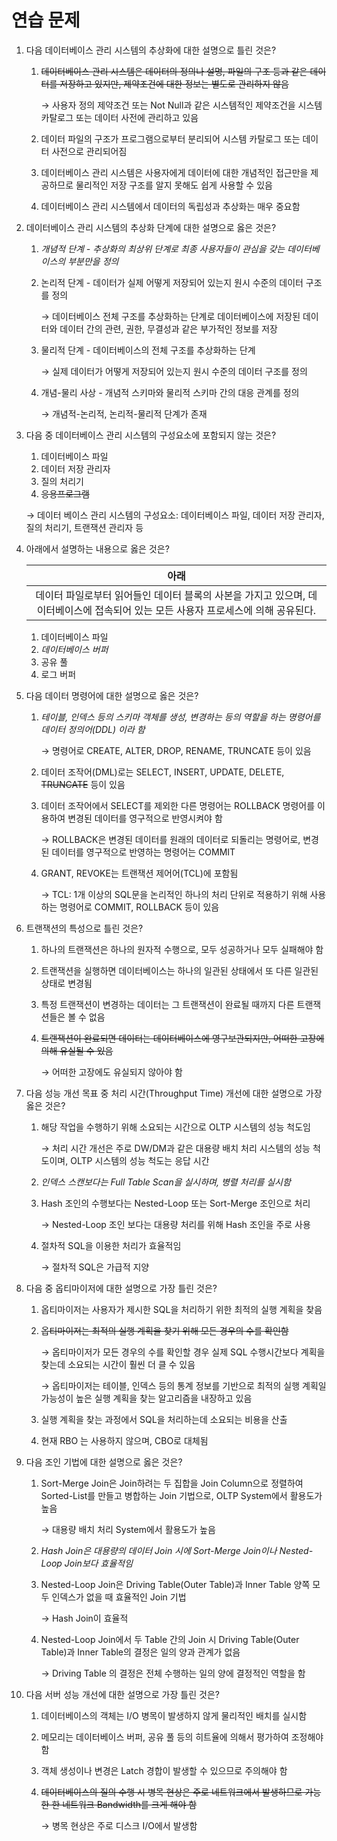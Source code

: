 # 연습 문제

1. 다음 데이터베이스 관리 시스템의 추상화에 대한 설명으로 틀린 것은?
    1. ~~데이터베이스 관리 시스템은 데이터의 정의나 설명, 파일의 구조 등과 같은 데이터를 저장하고 있지만, 제약조건에 대한 정보는 별도로 관리하지 않음~~
        
        → 사용자 정의 제약조건 또는 Not Null과 같은 시스템적인 제약조건을 시스템 카탈로그 또는 데이터 사전에 관리하고 있음
        
    2. 데이터 파일의 구조가 프로그램으로부터 분리되어 시스템 카탈로그 또는 데이터 사전으로 관리되어짐
    3. 데이터베이스 관리 시스템은 사용자에게 데이터에 대한 개념적인 접근만을 제공하므로 물리적인 저장 구조를 알지 못해도 쉽게 사용할 수 있음
    4. 데이터베이스 관리 시스템에서 데이터의 독립성과 추상화는 매우 중요함
    
2. 데이터베이스 관리 시스템의 추상화 단계에 대한 설명으로 옳은 것은?
    1. *개념적 단계 - 추상화의 최상위 단계로 최종 사용자들이 관심을 갖는 데이터베이스의 부분만을 정의*
    2. 논리적 단계 - 데이터가 실제 어떻게 저장되어 있는지 원시 수준의 데이터 구조를 정의
        
        → 데이터베이스 전체 구조를 추상화하는 단계로 데이터베이스에 저장된 데이터와 데이터 간의 관련, 권한, 무결성과 같은 부가적인 정보를 저장
        
    3. 물리적 단계 - 데이터베이스의 전체 구조를  추상화하는 단계
        
        → 실제 데이터가 어떻게 저장되어 있는지 원시 수준의 데이터 구조를 정의
        
    4. 개념-물리 사상 - 개념적 스키마와 물리적 스키마 간의 대응 관계를 정의
        
        → 개념적-논리적, 논리적-물리적 단계가 존재
        

3. 다음 중 데이터베이스 관리 시스템의 구성요소에 포함되지 않는 것은?
    1. 데이터베이스 파일
    2. 데이터 저장 관리자
    3. 질의 처리기
    4. ~~응용프로그램~~
    
    → 데이터 베이스 관리 시스템의 구성요소: 데이터베이스 파일, 데이터 저장 관리자, 질의 처리기, 트랜잭션 관리자 등
    

4. 아래에서 설명하는 내용으로 옳은 것은?
    
    
    | 아래 |
    | :---: |
    | 데이터 파일로부터 읽어들인 데이터 블록의 사본을 가지고 있으며, 데이터베이스에 접속되어 있는 모든 사용자 프로세스에 의해 공유된다. |
    1. 데이터베이스 파일
    2. *데이터베이스 버퍼*
    3. 공유 풀
    4. 로그 버퍼
    
5. 다음 데이터 명령어에 대한 설명으로 옳은 것은?
    1. *테이블, 인덱스 등의 스키마 객체를 생성, 변경하는 등의 역할을 하는 명령어를 데이터 정의어(DDL) 이라 함*
        
        → 명령어로 CREATE, ALTER, DROP, RENAME, TRUNCATE 등이 있음
        
    2. 데이터 조작어(DML)로는 SELECT, INSERT, UPDATE, DELETE, ~~TRUNCATE~~ 등이 있음
    3. 데이터 조작어에서 SELECT를 제외한 다른 명령어는 ROLLBACK 명령어를 이용하여 변경된 데이터를 영구적으로 반영시켜야 함
        
        → ROLLBACK은 변경된 데이터를 원래의 데이터로 되돌리는 명령어로, 변경된 데이터를 영구적으로 반영하는 명령어는 COMMIT
        
    4. GRANT, REVOKE는 트랜잭션 제어어(TCL)에 포함됨
        
        → TCL: 1개 이상의 SQL문을 논리적인 하나의 처리 단위로 적용하기 위해 사용하는 명령어로 COMMIT, ROLLBACK 등이 있음
        

6. 트랜잭션의 특성으로 틀린 것은?
    1. 하나의 트랜잭션은 하나의 원자적 수행으로, 모두 성공하거나 모두 실패해야 함
    2. 트랜잭션을 실행하면 데이터베이스는 하나의 일관된 상태에서 또 다른 일관된 상태로 변경됨
    3. 특정 트랜잭션이 변경하는 데이터는 그 트랜잭션이 완료될 때까지 다른 트랜잭션들은 볼 수 없음
    4. ~~트랜잭션이 완료되면 데이터는 데이터베이스에 영구보관되지만, 어떠한 고장에 의해 유실될 수 있음~~
        
        → 어떠한 고장에도 유실되지 않아야 함
        

7. 다음 성능 개선 목표 중 처리 시간(Throughput Time) 개선에 대한 설명으로 가장 옳은 것은?
    1. 해당 작업을 수행하기 위해 소요되는 시간으로 OLTP 시스템의 성능 척도임
        
        → 처리 시간 개선은 주로 DW/DM과 같은 대용량 배치 처리 시스템의 성능 척도이며, OLTP 시스템의 성능 척도는 응답 시간
        
    2. *인덱스 스캔보다는 Full Table Scan을 실시하며, 병렬 처리를 실시함*
    3. Hash 조인의 수행보다는 Nested-Loop 또는 Sort-Merge 조인으로 처리
        
        → Nested-Loop  조인 보다는 대용량 처리를 위해 Hash 조인을 주로 사용
        
    4. 절차적 SQL을 이용한 처리가 효율적임
        
        → 절차적 SQL은 가급적 지양
        

8. 다음 중 옵티마이저에 대한 설명으로 가장 틀린 것은?
    1. 옵티마이저는 사용자가 제시한 SQL을 처리하기 위한 최적의 실행 계획을 찾음
    2. ~~옵티마이저는 최적의 실행 계획을 찾기 위해 모든 경우의 수를 확인함~~
        
        → 옵티마이저가 모든 경우의 수를 확인할 경우 실제 SQL 수행시간보다 계획을 찾는데 소요되는 시간이 훨씬 더 클 수 있음
        
        → 옵티마이저는 테이블, 인덱스 등의 통계 정보를 기반으로 최적의 실행 계획일 가능성이 높은 실행 계획을 찾는 알고리즘을 내장하고 있음
        
    3. 실행 계획을 찾는 과정에서 SQL을 처리하는데 소요되는 비용을 산출
    4. 현재 RBO 는 사용하지 않으며, CBO로 대체됨

9. 다음 조인 기법에 대한 설명으로 옳은 것은?
    1. Sort-Merge Join은 Join하려는 두 집합을 Join Column으로 정렬하여 Sorted-List를 만들고 병합하는 Join 기법으로, OLTP System에서 활용도가 높음
        
        → 대용량 배치 처리 System에서 활용도가 높음
        
    2. *Hash Join은 대용량의 데이터 Join 시에 Sort-Merge Join이나 Nested-Loop Join보다 효율적임*
    3. Nested-Loop Join은 Driving Table(Outer Table)과 Inner Table 양쪽 모두 인덱스가 없을 때 효율적인 Join 기법
        
        → Hash Join이 효율적
        
    4. Nested-Loop Join에서 두 Table 간의 Join 시 Driving Table(Outer Table)과 Inner Table의 결정은 일의 양과 관계가 없음
        
        → Driving Table 의 결정은 전체 수행하는 일의 양에 결정적인 역할을 함
        

10. 다음 서버 성능 개선에 대한 설명으로 가장 틀린 것은?
    1. 데이터베이스의 객체는 I/O 병목이 발생하지 않게 물리적인 배치를 실시함
    2. 메모리는 데이터베이스 버퍼, 공유 풀 등의 히트율에 의해서 평가하여 조정해야 함
    3. 객체 생성이나 변경은 Latch 경합이 발생할 수 있으므로 주의해야 함
    4. ~~데이터베이스의 질의 수행 시 병목 현상은 주로 네트워크에서 발생하므로 가능한 한 네트워크 Bandwidth를 크게 해야 함~~
        
        → 병목 현상은 주로 디스크 I/O에서 발생함